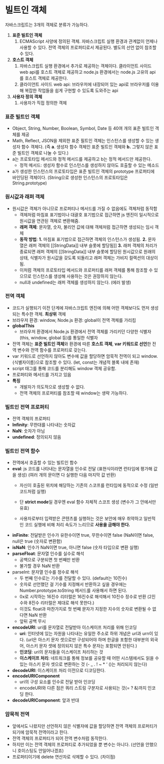 # 빌트인 객체

자바스크립트는 3개의 객체로 분류가 가능하다.

1. **표준 빌트인 객체**
    1. ECMAScript 사양에 정의된 객체. 자바스크립트 실행 환경과 관계없이 언제나 사용할 수 있다. 전역 객체의 프로퍼티로서 제공된다. 별도의 선언 없이 참조할 수 있다.
2. **호스트 객체**
    1. 자바스크립트 실행 환경에서 추가로 제공하는 객체이다. 클라이언트 사이드 web api를 호스트 객체로 제공하고 node.js 환경에서는 node.js 고유의 api를 호스트 객체로 제공한다.
    2. 클라이언트 사이드 web api: 브라우저에 내장되어 있는 api로 브라우저를 이용해 복잡한 작업들을 쉽게 구현할 수 있도록 도와주는 api
3. **사용자 정의 객체**
    1. 사용자가 직접 정의한 객체

### 표준 빌트인 객체
- Object, String, Number, Boolean, Symbol, Date 등 40여 개의 표준 빌트인 객체를 제공
- Math, Reflect, JSON을 제외한 표준 필트인 객체는 인스턴스를 생성할 수 있는 생성자 함수 객체다. (즉 **a**. 생성자 함수 객체인 표준 빌트인 객체와 **b.** 그렇지 않은 표준 빌트인 객체로 나눌 수 있다.)
- a는 프로토타입 메서드와 정적 메서드를 제공하고 b는 정적 메서드만 제공한다.
    - 정적 메서드: 생성자 함수로 인스턴스를 생성하지 않아도 호출할 수 있는 메소드
- a가 생성한 인스턴스의 프로토타입은 표준 빌트인 객체의 prototype 프로퍼티에 바인딩된 객체이다. (String으로 생성한 인스턴스의 프로토타입은 String.prototype)

### 원시값과 래퍼 객체
- 원시값은 객체가 아니므로 프로퍼티나 메서드를 가질 수 없음에도 객체처럼 동작함
    - 객체처럼 마침표 표기법이나 대괄호 표기법으로 접근하면 js 엔진이 일시적으로 원시값을 연관된 객체로 변환해줌.
    - **래퍼 객체**: 문자열, 숫자, 불리언 값에 대해 객체처럼 접근하면 생성되는 임시 객체
    - **동작 방법**: **1.** 마침표 표기법으로 접근하면 객체의 인스턴스가 생성됨. **2.** 문자열은 래퍼 객체의 [[StringData]] 내부 슬롯에 할당됨]] **3.** 래퍼 객체의 처리가 종료되면 래퍼 객체의 [[StringData]] 내부 슬롯에 할당된 원시값으로 원래의 상태, 식별자가 원시값을 갖도록 되돌리고 래퍼 객체는 가비지 컬렉션의 대상이 됨.
    - 이처럼 객체의 프로토타입 메서드와 프로퍼티를 래퍼 객체를 통해 참조할 수 있으므로 인스턴스를 생성해 사용하는 것은 권장하지 않는다.
    - null과 undefined는 래퍼 객체를 생성하지 않는다. (에러 발생)

### 전역 객체
- 코드가 실행되기 이전 단계에 자바스크립트 엔진에 의해 어떤 객체보다도 먼저 생성되는 특수한 객체. **최상위** 객체
- 브라우저 환경: window, Node.js 환경: global이 전역 객체를 가리킴
- **globalThis**
    - 브라우저 환경에서 Node.js 환경에서 전역 객체를 가리키던 다양한 식별자(this, window, global 등)를 통일한 식별자
- 전역 객체는 **표준 빌트인 객체**와 환경에 따른 **호스트 객체**, **var 키워드로 선언**한 전역 변수와 전역 함수를 프로퍼티로 갖는다.
- var 키워드로 선언하지 않아도 변수에 값을 할당하면 암묵적 전역이 되고 window.{식별자이름}으로 참조할 수 있다. (let, const는 개념적 블록 내에 존재)
- script 태그를 통해 코드를 분리해도 window 객체 공유함.
- 프로퍼티와 메서드를 가지고 있음
- **특징**
    - 개발자가 의도적으로 생성할 수 없다.
    - 전역 객체의 프로퍼티를 참조할 때 window는 생략 가능하다.

### 빌트인 전역 프로퍼티
- 전역 객체의 프로퍼티
- **Infinity**: 무한대를 나타내는 숫자값
- **NaN**: 숫자가 아님
- **undefined**: 정의되지 않음

### 빌트인 전역 함수
- 전역에서 호출할 수 있는 빌트인 함수
- **eval**: js 코드를 나타내는 문자열을 인수로 전달 (표현식이라면 런타임에 평가해 값을 생성) (여러 개의 문이면 다 실행한 다음 마지막 값 반환)
    - 자신이 호출된 위치에 해당하는 기존의 스코프를 런타임에 동적으로 수정 (일반 코드처럼 실행)
    - 단 **strict mode**일 경우엔 eval 함수 자체적 스코프 생성 (변수가 그 안에서만 유효)
    
    - 사용자로부터 입력받은 콘텐츠를 실행하는 것은 보안에 매우 취약하고 일반적인 코드 실행에 비해 처리 속도가 느리므로 **사용을 금해야 한다.**
- **inFinite**: 전달받은 인수가 유한수이면 true, 무한수이면 false (NaN이면 false, null은 true (숫자로 변환함)
- **isNaN**: 인수가 NaN이면 true, 아니면 false (숫자 타입으로 변환 실행)
- **parseFloat**: 문자열 인수를 실수로 해석
    - 공백으로 구분되면 첫 번째만 반환
    - 불가할 경우 NaN 반환
- parseInt: 문자열 인수를 정수로 해석
    - 두 번째 인수로는 기수를 전달할 수 있다. (default는 10진수)
    - 숫자로 선언했던 걸 기수를 지정해서 반환하고 싶을 경우에는 Number.prototype.toString 메서드를 사용해서 하면 된다.
    - 0x로 시작하는 16진수 리터럴은 16진수로 해석해서 10진수 정수로 반환 (2진수와 8진수 리터럴은 제대로 해석 못한다.)
    - 이것도 float과 마찬가지로 첫 번째 문자가 지정한 지수의 숫자로 변환될 수 없다면 NaN 반환
    - 앞뒤 공백 무시
- **encodeURI**: uri를 문자열로 전달받아 이스케이프 처리를 위해 인코딩
    - **uri**: 인터넷에 있는 자원을 나타내는 유일한 주소로 하위 개념은 url과 urn이 있다. (url은 아스키 문자 셋으로만 구성되어야 하며 한글을 포함한  대부분의 외국어, 아스키 문자 셋에 정의되지 않은 특수 문자는 포함되면 안된다.)
    - **인코딩**: uri의 문자들을 이스케이프 처리하는 것
    - **이스케이프 처리**: 네트워크를 통해 정보를 공유할 때 어떤 시스템에서도 읽을 수 있는 아스키 문자 셋으로 변환하는 것 (- _ . ! ~ * ‘ ()는 처리되지 않는다)
- **decodeURI**: 이스케이프 처리 이전으로 디코딩한다.
- **encodeURIComponent**
    - uri의 구성 요소를 인수로 전달 받아 인코딩
    - encodeURI와 다른 점은 쿼리 스트링 구분자로 사용되는 것(= ? &)까지 인코딩 한다.
- **decodeURIComponent**: 앞과 반대

### 암묵적 전역
- 앞에서도 나왔지만 선언하지 않은 식별자에 값을 할당하면 전역 객체의 프로퍼티가 되기에 암묵적 전역이라고 한다.
- 전역 객체의 프로퍼티가 되어 전역 변수처럼 동작한다.
- 하지만 이는 전역 객체의 프로퍼티로 추가되었을 뿐 변수는 아니다. (선언을 안했으니 호이스팅도 안일어나겠죠)
- 프로퍼티이기에 delete 연산자로 삭제할 수 있다. (차이점)